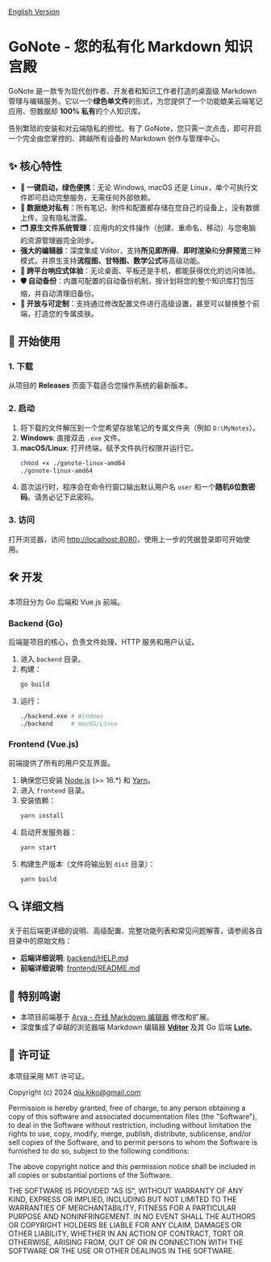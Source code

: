 [English Version](./README.en.md)

# GoNote - 您的私有化 Markdown 知识宫殿

GoNote 是一款专为现代创作者、开发者和知识工作者打造的桌面级 Markdown 管理与编辑服务。它以一个**绿色单文件**的形式，为您提供了一个功能媲美云端笔记应用、但数据却 **100% 私有**的个人知识库。

告别繁琐的安装和对云端隐私的担忧。有了 GoNote，您只需一次点击，即可开启一个完全由您掌控的、跨越所有设备的 Markdown 创作与管理中心。


## ✨ 核心特性

*   **🚀 一键启动，绿色便携**：无论 Windows, macOS 还是 Linux，单个可执行文件即可启动完整服务，无需任何外部依赖。
*   **🔐 数据绝对私有**：所有笔记、附件和配置都存储在您自己的设备上，没有数据上传，没有隐私泄露。
*   **🗂️ 原生文件系统管理**：应用内的文件操作（创建、重命名、移动）与您电脑的资源管理器完全同步。
*   **强大的编辑器**：深度集成 Vditor，支持**所见即所得**、**即时渲染**和**分屏预览**三种模式，并原生支持**流程图、甘特图、数学公式**等高级功能。
*   **📱 跨平台响应式体验**：无论桌面、平板还是手机，都能获得优化的访问体验。
*   **🛡️ 自动备份**：内置可配置的自动备份机制，按计划将您的整个知识库打包压缩，并自动清理旧备份。
*   **🎨 开放与可定制**：支持通过修改配置文件进行高级设置，甚至可以替换整个前端，打造您的专属皮肤。

## 🏁 开始使用

### 1. 下载

从项目的 **Releases** 页面下载适合您操作系统的最新版本。

### 2. 启动

1.  将下载的文件解压到一个您希望存放笔记的专属文件夹（例如 `D:\MyNotes`）。
2.  **Windows**: 直接双击 `.exe` 文件。
3.  **macOS/Linux**: 打开终端，赋予文件执行权限并运行它。
    ```bash
    chmod +x ./gonote-linux-amd64
    ./gonote-linux-amd64
    ```
4.  首次运行时，程序会在命令行窗口输出默认用户名 `user` 和一个**随机6位数密码**。请务必记下此密码。

### 3. 访问

打开浏览器，访问 [http://localhost:8080](http://localhost:8080)，使用上一步的凭据登录即可开始使用。

## 🛠️ 开发

本项目分为 Go 后端和 Vue.js 前端。

### Backend (Go)

后端是项目的核心，负责文件处理、HTTP 服务和用户认证。

1.  进入 `backend` 目录。
2.  构建：
    ```bash
    go build
    ```
3.  运行：
    ```bash
    ./backend.exe # Windows
    ./backend     # macOS/Linux
    ```

### Frontend (Vue.js)

前端提供了所有的用户交互界面。

1.  确保您已安装 [Node.js](https://nodejs.org/) (>= 16.*) 和 [Yarn](https://yarnpkg.com/)。
2.  进入 `frontend` 目录。
3.  安装依赖：
    ```bash
    yarn install
    ```
4.  启动开发服务器：
    ```bash
    yarn start
    ```
5.  构建生产版本（文件将输出到 `dist` 目录）：
    ```bash
    yarn build
    ```

## 🔍 详细文档

关于前后端更详细的说明、高级配置、完整功能列表和常见问题解答，请参阅各自目录中的原始文档：

*   **后端详细说明**: [backend/HELP.md](./backend/HELP.md)
*   **前端详细说明**: [frontend/README.md](./frontend/README.md)

## 🙏 特别鸣谢

*   本项目前端基于 [Arya - 在线 Markdown 编辑器](https://github.com/nicejade/markdown-online-editor) 修改和扩展。
*   深度集成了卓越的浏览器端 Markdown 编辑器 **[Vditor](https://github.com/b3log/vditor)** 及其 Go 后端 **[Lute](https://github.com/88250/lute)**。

## 📄 许可证

本项目采用 MIT 许可证。

Copyright (c) 2024 qiu.kiko@gmail.com

Permission is hereby granted, free of charge, to any person obtaining a copy
of this software and associated documentation files (the "Software"), to deal
in the Software without restriction, including without limitation the rights
to use, copy, modify, merge, publish, distribute, sublicense, and/or sell
copies of the Software, and to permit persons to whom the Software is
furnished to do so, subject to the following conditions:

The above copyright notice and this permission notice shall be included in all
copies or substantial portions of the Software.

THE SOFTWARE IS PROVIDED "AS IS", WITHOUT WARRANTY OF ANY KIND, EXPRESS OR
IMPLIED, INCLUDING BUT NOT LIMITED TO THE WARRANTIES OF MERCHANTABILITY,
FITNESS FOR A PARTICULAR PURPOSE AND NONINFRINGEMENT. IN NO EVENT SHALL THE
AUTHORS OR COPYRIGHT HOLDERS BE LIABLE FOR ANY CLAIM, DAMAGES OR OTHER
LIABILITY, WHETHER IN AN ACTION OF CONTRACT, TORT OR OTHERWISE, ARISING FROM,
OUT OF OR IN CONNECTION WITH THE SOFTWARE OR THE USE OR OTHER DEALINGS IN THE
SOFTWARE.
